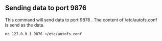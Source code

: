 ## Sending data to port 9876
This command will send data to port 9876 . The content of /etc/autofs.conf is send as the data. 
```sh
nc 127.0.0.1 9876 </etc/autofs.conf
```
